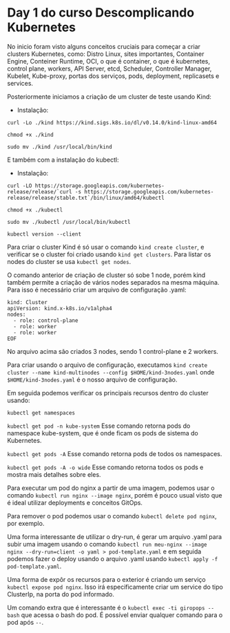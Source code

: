 # Day 1 do curso Descomplicando Kubernetes

No inicio foram visto alguns conceitos cruciais para começar a criar clusters Kubernetes, como: Distro Linux, sites importantes, Container Engine, Conteiner Runtime, OCI, o que é container, o que é kubernetes, control plane, workers, API Server, etcd, Scheduler, Controller Manager, Kubelet, Kube-proxy, portas dos serviços, pods, deployment, replicasets e services.

Posteriormente iniciamos a criação de um cluster de teste usando Kind:
- Instalação:

```curl -Lo ./kind https://kind.sigs.k8s.io/dl/v0.14.0/kind-linux-amd64```

`chmod +x ./kind`

`sudo mv ./kind /usr/local/bin/kind`


E também com a instalação do kubectl:

- Instalação:

```curl -LO https://storage.googleapis.com/kubernetes-release/release/`curl -s https://storage.googleapis.com/kubernetes-release/release/stable.txt`/bin/linux/amd64/kubectl ```

`chmod +x ./kubectl`

`sudo mv ./kubectl /usr/local/bin/kubectl`

`kubectl version --client`

Para criar o cluster Kind é só usar o comando `kind create cluster`, e verificar se o cluster foi criado usando `kind get clusters`. Para listar os nodes do cluster se usa `kubectl get nodes`.

O comando anterior de criação de cluster só sobe 1 node, porém kind também permite a criação de vários nodes separados na mesma máquina. Para isso é necessário criar um arquivo de configuração .yaml:

    kind: Cluster
    apiVersion: kind.x-k8s.io/v1alpha4
    nodes:
      - role: control-plane
      - role: worker
      - role: worker
    EOF

No arquivo acima são criados 3 nodes, sendo 1 control-plane e 2 workers.

Para criar usando o arquivo de configuração, executamos `kind create cluster --name kind-multinodes --config $HOME/kind-3nodes.yaml` onde `$HOME/kind-3nodes.yaml` é o nosso arquivo de configuração.

Em seguida podemos verificar os principais recursos dentro do cluster usando:

`kubectl get namespaces`

`kubectl get pod -n kube-system` Esse comando retorna pods do namespace kube-system, que é onde ficam os pods de sistema do Kubernetes.

`kubectl get pods -A` Esse comando retorna pods de todos os namespaces.

`kubectl get pods -A -o wide` Esse comando retorna todos os pods e mostra mais detalhes sobre eles.

Para executar um pod do nginx a partir de uma imagem, podemos usar o comando `kubectl run nginx --image nginx`, porém é pouco usual visto que é ideal utilizar deployments e conceitos GitOps.

Para remover o pod podemos usar o comando `kubectl delete pod nginx`, por exemplo.

Uma forma interessante de utilizar o dry-run, é gerar um arquivo .yaml para subir uma imagem usando o comando `kubectl run meu-nginx --image nginx --dry-run=client -o yaml > pod-template.yaml` e em seguida podemos fazer o deploy usando o arquivo .yaml usando `kubectl apply -f pod-template.yaml`.

Uma forma de expôr os recursos para o exterior é criando um serviço `kubectl expose pod nginx`. Isso irá especificamente criar um service do tipo ClusterIp, na porta do pod informado.

Um comando extra que é interessante é o `kubectl exec -ti giropops -- bash` que acessa o bash do pod. É possível enviar qualquer comando para o pod após `--`.
